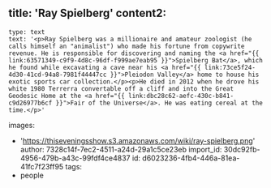 title: 'Ray Spielberg'
content2:
  -
    type: text
    text: '<p>Ray Spielberg was a millionaire and amateur zoologist (he calls himself an "animalist") who made his fortune from copywrite revenue. He is responsible for discovering and naming the <a href="{{ link:63571349-c9f9-4d8c-96df-f999ae7eab95 }}">Spielberg Bat</a>, which he found while excavating a cave near his <a href="{{ link:73ce5f24-4d30-41cd-94a8-7981f44447cc }}">Pleiodon Valley</a> home to house his exotic sports car collection.</p><p>He died in 2012 when he drove his white 1980 Terrerra convertable off a cliff and into the Great Geodesic Home at the <a href="{{ link:dbc28c62-aefc-430c-b841-c9d26977b6cf }}">Fair of the Universe</a>. He was eating cereal at the time.</p>'
images:
  - 'https://thiseveningsshow.s3.amazonaws.com/wiki/ray-spielberg.png'
author: 7328c14f-7ec2-4511-a24d-29a1c5ce23eb
import_id: 30dc92fb-4956-479b-a43c-99fdf4ce4837
id: d6023236-4fb4-446a-81ea-41fc7f23ff95
tags:
  - people
